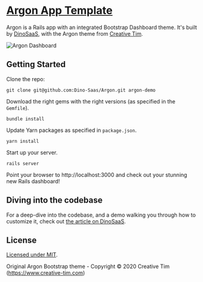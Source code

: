 # [Argon App Template](https://www.dinosaas.com/articles/starter-app-1-argon)

Argon is a Rails app with an integrated Bootstrap Dashboard theme. It's built by [DinoSaaS](https://www.dinosaas.com/), with the Argon theme from [Creative Tim](https://www.creative-tim.com/product/argon-dashboard/?ref=dinosaas.com).


![Argon Dashboard](https://res.cloudinary.com/do0vbqz18/image/upload/v1599750892/DinoSaas/argon-dashboard.png)

## Getting Started
Clone the repo:

`git clone git@github.com:Dino-Saas/Argon.git argon-demo`

Download the right gems with the right versions (as specified in the `Gemfile`).

`bundle install`

Update Yarn packages as specified in `package.json`.

`yarn install`

Start up your server.

`rails server`

Point your browser to http://localhost:3000 and check out your stunning new Rails dashboard!

## Diving into the codebase
For a deep-dive into the codebase, and a demo walking you through how to customize it, check out [the article on DinoSaaS](https://www.dinosaas.com/articles/starter-app-1-argon).

## License
[Licensed under MIT](https://github.com/Dino-SaaS/Argon/blob/master/LICENSE.md).

Original Argon Bootstrap theme - Copyright © 2020 Creative Tim (https://www.creative-tim.com)
